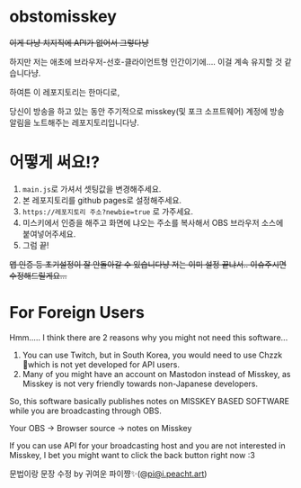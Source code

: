 # obstomisskey

~~이게 다냥 치지직에 API가 없어서 그렇다냥~~

하지만 저는 애초에 브라우저-선호-클라이언트형 인간이기에.... 이걸 계속 유지할 것 같습니다냥.

하여튼 이 레포지토리는 한마디로,

당신이 방송을 하고 있는 동안 주기적으로 misskey(및 포크 소프트웨어) 계정에 방송 알림을 노트해주는 레포지토리입니다냥.

# 어떻게 써요!?

1. `main.js`로 가셔서 셋팅값을 변경해주세요.
2. 본 레포지토리를 github pages로 설정해주세요.
3. `https://레포지토리 주소?newbie=true` 로 가주세요.
4. 미스키에서 인증을 해주고 화면에 냐오는 주소를 복사해서 OBS 브라우저 소스에 붙여넣어주세요.
5. 그럼 끝!

~~앱 인증 등 초기설정이 잘 안돌아갈 수 있습니다냥 저는 이미 설정 끝냐서.. 이슈주시면 수정해드릴게요...~~

# For Foreign Users
Hmm..... I think there are 2 reasons why you might not need this software...

1. You can use Twitch, but in South Korea, you would need to use Chzzk which is not yet developed for API users.
2. Many of you might have an account on Mastodon instead of Misskey, as Misskey is not very friendly towards non-Japanese developers.

So, this software basically publishes notes on MISSKEY BASED SOFTWARE while you are broadcasting through OBS.

Your OBS -> Browser source -> notes on Misskey

If you can use API for your broadcasting host and you are not interested in Misskey, I bet you might want to click the back button right now :3

문법이랑 문장 수정 by 귀여운 파이쨩✨(@pi@i.peacht.art)
